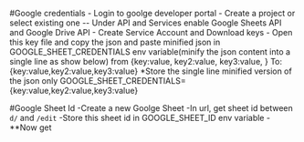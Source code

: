 #Google credentials
    - Login to goolge developer portal
    - Create a project or select existing one
    -- Under API and Services enable Google Sheets API and Google Drive API
    - Create Service Account and Download keys
    - Open this key file and copy the json and paste minified json in GOOGLE_SHEET_CREDENTIALS env variable(minify the json content into a single line as show below)
        from 
            {key:value,
            key2:value,
            key3:value,
            }
        To: {key:value,key2:value,key3:value}
        *Store the single line minified version of the json only
        GOOGLE_SHEET_CREDENTIALS={key:value,key2:value,key3:value}

#Google Sheet Id
    -Create a new Goolge Sheet
    -In url, get sheet id between `d/` and `/edit`
    -Store this sheet id in GOOGLE_SHEET_ID env variable
    -**Now get 
